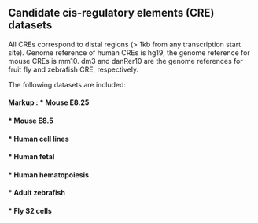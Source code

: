 ## Candidate cis-regulatory elements (CRE) datasets

All CREs correspond to distal regions (> 1kb from any transcription start site). Genome reference of human CREs is hg19, the genome reference for mouse CREs is mm10. dm3 and danRer10 are the genome references for fruit fly and zebrafish CRE, respectively. 

The following datasets are included:

#### Markup : * Mouse E8.25

#### * Mouse E8.5

#### * Human cell lines

#### * Human fetal

#### * Human hematopoiesis

#### * Adult zebrafish

#### * Fly S2 cells
